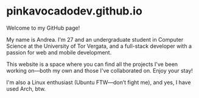 # pinkavocadodev.github.io
Welcome to my GitHub page!

My name is Andrea. I'm 27 and an undergraduate student in Computer Science at the University of Tor Vergata, and a full-stack developer with a passion for web and mobile development.

This website is a space where you can find all the projects I've been working on—both my own and those I've collaborated on. Enjoy your stay!

I'm also a Linux enthusiast (Ubuntu FTW—don’t fight me), and yes, I have used Arch, btw.

